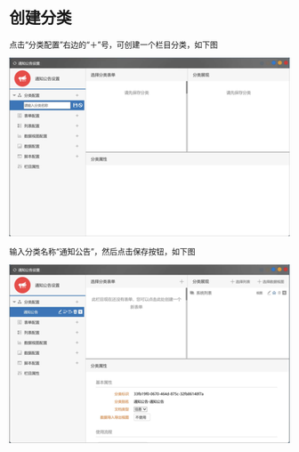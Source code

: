 # 创建分类

点击“分类配置”右边的“＋”号，可创建一个栏目分类，如下图

![](../.gitbook/assets/image.png)

输入分类名称“通知公告”，然后点击保存按钮，如下图

![](../.gitbook/assets/image%20%2815%29.png)

